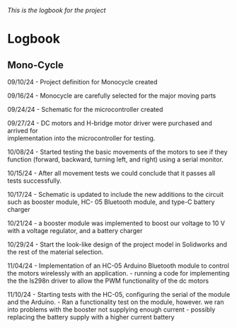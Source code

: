 *This is the logbook for the project*
# Logbook

## Mono-Cycle

09/10/24 - Project definition for Monocycle created

09/16/24 - Monocycle are carefully selected for the major moving parts

09/24/24 - Schematic for the microcontroller created 

09/27/24 - DC motors and H-bridge motor driver were purchased and arrived for     
           implementation into the microcontroller for testing.
           
10/08/24 - Started testing the basic movements of the motors to see if they function (forward, backward, turning left, and right) using a serial monitor.
           
10/15/24 - After all movement tests we could conclude that it passes all tests successfully.

10/17/24 - Schematic is updated to include the new additions to the circuit such as booster module, HC- 05 Bluetooth module, and type-C battery charger
           
10/21/24 - a booster module was implemented to boost our voltage to 10 V with a voltage regulator,  and a battery charger

10/29/24 -  Start the look-like design of the project model in Solidworks and the rest of the material selection.

11/04/24 - Implementation of an HC-05 Arduino Bluetooth module to control the 
           motors wirelessly with an application.
           - running a code for implementing the the ls298n driver to allow the PWM functionality of the dc motors
           
11/10/24 - Starting tests with the HC-05, configuring the serial of the module and the Arduino.
           - Ran a functionality test on the module, however. we ran into problems  with the booster not supplying enough current
           - possibly replacing the battery supply with a higher current battery 

